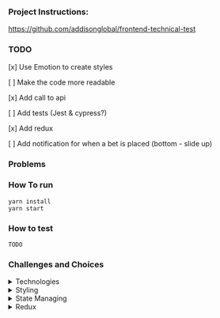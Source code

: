 ### Project Instructions:

https://github.com/addisonglobal/frontend-technical-test

### TODO

[x] Use Emotion to create styles

[ ] Make the code more readable

[x] Add call to api

[ ] Add tests (Jest & cypress?)

[x] Add redux

[ ] Add notification for when a bet is placed (bottom - slide up)

### Problems

### How To run

```
yarn install
yarn start
```

### How to test

```
TODO
```

### Challenges and Choices

<details>
<summary>Technologies</summary>
I read that the company uses Emotion, Cypress, TypeScript and Jest alongside React, so I'm using the same stack and learning as i go.
</details>

<details>
<summary>Styling</summary>
I tried to use css props from @emotion but had some troubles with typescript, i opted for trying styled components because of my familiarity with styled-components library and had success.
</details>

<details>
<summary>State Managing</summary>
I know that for this project contextApi would be more than enough but i'm using it only as UIContext.
I'll use redux for global states not UI related.
</details>

<details>
<summary>Redux</summary>
So, redux is REALLY complicated for me atm, idk if it's because i'm tired, but i added react-redux, then redux toolkit, then redux @types, the types from /types/ started to not get recognized, so i have to manually import them everywhere that they are being used. This makes me think that i'm doing something wrong.

At the moment my goal is to make redux work for managing the bets.

Later i'll add tests and start to study redux and typescript better. So be ready for some pasta!

Most of what i'm doing is following this repository https://github.com/reduxjs/cra-template-redux-typescript

EDIT: Adding redux was easier the next day, followed [this video](https://www.youtube.com/watch?v=udr2rx_B99w) to understand it better. Having to do some changes because i used redux-toolkit. (Basically using configureStore instead of createStore).
My state logic could be better but at the moment, this is the way that it worked.

Passing bets with marketName and Id to the store made easier to: - Access the Market Name on Betslip - Access which bet is selected on each market

Cons: - We do not have access to Event Name on Betslip at the moment (we can pass Event Name to market Component and send it to store, but i chose not to for now) - We cannot 'sort' our bets for Events, they are sorted by order of selection.

</details>
